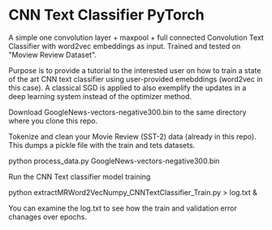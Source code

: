 # CNN Text Classifier PyTorch
A simple one convolution layer + maxpool + full connected  Convolution Text Classifier with word2vec embeddings as input. 
Trained and tested on "Moview Review Dataset". 

Purpose is to provide a tutorial to the interested user on how to train a state of the art CNN text classifier using user-provided emebddings (word2vec in this case). 
A classical SGD is applied to also exemplify the updates in a deep learning system instead of the optimizer method. 



Download GoogleNews-vectors-negative300.bin to the same directory where you clone this repo.

Tokenize and clean your Movie Review (SST-2) data (already in this repo). This dumps a pickle file with the train and tets datasets. 

python process_data.py GoogleNews-vectors-negative300.bin 

Run the CNN Text classifier model training

python extractMRWord2VecNumpy_CNNTextClassifier_Train.py > log.txt & 

You can examine the log.txt to see how the train and validation error chanages over epochs. 




